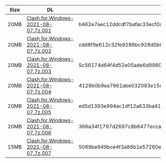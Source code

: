 |    Size   |     DL  | sha512sum |
|  ---  |  ---  |  ---  |
| 20MB | [Clash.for.Windows-2021-08-07.7z.001](https://cdn.jsdelivr.net/gh/appleians/cfw_intel@main/Clash.for.Windows-2021-08-07.7z.001) | b462e7aec12ddcdf7bafac33ecf0acd6fa083f4b3d536f1566e5f7ea846f3deefcf331d3c172e312645ec35acfda53e6741e2cf9cbfeea3a8e4632c53e27d787 |
| 20MB | [Clash.for.Windows-2021-08-07.7z.002](https://cdn.jsdelivr.net/gh/appleians/cfw_intel@main/Clash.for.Windows-2021-08-07.7z.002) | cdd8f9e612c32fe9286bc928d0b83420ef221d7e5d863d3cb0065dca2bf8ede983429721457969aceb74bab5f23929920c31a8f1c996ff36887140c26e40207d |
| 20MB | [Clash.for.Windows-2021-08-07.7z.003](https://cdn.jsdelivr.net/gh/appleians/cfw_intel@main/Clash.for.Windows-2021-08-07.7z.003) | 5c56174d64f4d52e05ade6d99804c78b292848929e569c305580ffe229a0849aca4fb280c28f1cd0b93ba8b514880f086e37bfff54a764d64c20ecbcc16f2b75 |
| 20MB | [Clash.for.Windows-2021-08-07.7z.004](https://cdn.jsdelivr.net/gh/appleians/cfw_intel@main/Clash.for.Windows-2021-08-07.7z.004) | 4129b0b9ea7961abe032093e15d0758fca4c7b594b6814f836c364c4f555377f6e459fbadbbe5a829137c92fdddd747476a7e38b4067fef253ed22f699ce125b |
| 20MB | [Clash.for.Windows-2021-08-07.7z.005](https://cdn.jsdelivr.net/gh/appleians/cfw_intel@main/Clash.for.Windows-2021-08-07.7z.005) | ed5d1393e994ac1df12a633ba416899c84397b910e251173fdbc63dbd4e2488eff2e160fea5aa326ab3a86bef71914fe44cae2254d092c99a5a5613de19c9a0b |
| 20MB | [Clash.for.Windows-2021-08-07.7z.006](https://cdn.jsdelivr.net/gh/appleians/cfw_intel@main/Clash.for.Windows-2021-08-07.7z.006) | 366a34f1797d2697c8b6477eccab1f3ba158eec6be7c5d65c4919cf696df0ba5ea1454ddef6c3c7cdfb39f8f1af33621d144cb92bdc761f31674b255ac543b29 |
| 15MB | [Clash.for.Windows-2021-08-07.7z.007](https://cdn.jsdelivr.net/gh/appleians/cfw_intel@main/Clash.for.Windows-2021-08-07.7z.007) | 5069be949bce4f3a86b1e57260ee2e9adb227702ff8c42d962c9fc4c45f5ed40d860e3a8134c13a40c1698165857940816d7c309319d5307c4729210f77ebd55 |
